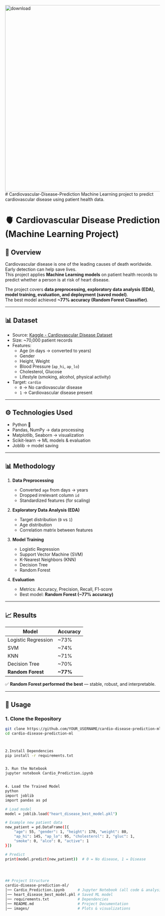 <img width="1963" height="605" alt="download" src="https://github.com/user-attachments/assets/f9406ed5-75fd-43ff-9d95-6d16ab903edb" />
# Cardiovascular-Disease-Prediction
Machine Learning project to predict cardiovascular disease using patient health data.

# 🫀 Cardiovascular Disease Prediction (Machine Learning Project)

## 📌 Overview
Cardiovascular disease is one of the leading causes of death worldwide. Early detection can help save lives.  
This project applies **Machine Learning models** on patient health records to predict whether a person is at risk of heart disease.

The project covers **data preprocessing, exploratory data analysis (EDA), model training, evaluation, and deployment (saved model)**.  
The best model achieved **~77% accuracy (Random Forest Classifier)**.

---

## 📊 Dataset
- Source: [Kaggle - Cardiovascular Disease Dataset](https://www.kaggle.com/datasets/sulianova/cardiovascular-disease-dataset)  
- Size: ~70,000 patient records  
- Features:
  - Age (in days → converted to years)
  - Gender
  - Height, Weight
  - Blood Pressure (`ap_hi`, `ap_lo`)
  - Cholesterol, Glucose
  - Lifestyle (smoking, alcohol, physical activity)
- Target: `cardio`  
  - `0` → No cardiovascular disease  
  - `1` → Cardiovascular disease present  

---

## ⚙️ Technologies Used
- Python 🐍  
- Pandas, NumPy → data processing  
- Matplotlib, Seaborn → visualization  
- Scikit-learn → ML models & evaluation  
- Joblib → model saving  

---

## 📊 Methodology
1. **Data Preprocessing**
   - Converted `age` from days → years
   - Dropped irrelevant column `id`
   - Standardized features (for scaling)

2. **Exploratory Data Analysis (EDA)**
   - Target distribution (`0` vs `1`)
   - Age distribution
   - Correlation matrix between features

3. **Model Training**
   - Logistic Regression  
   - Support Vector Machine (SVM)  
   - K-Nearest Neighbors (KNN)  
   - Decision Tree  
   - Random Forest  

4. **Evaluation**
   - Metrics: Accuracy, Precision, Recall, F1-score
   - Best model: **Random Forest (~77% accuracy)**  

---

## 📈 Results
| Model                | Accuracy |
|-----------------------|----------|
| Logistic Regression   | ~73%     |
| SVM                   | ~74%     |
| KNN                   | ~71%     |
| Decision Tree         | ~70%     |
| **Random Forest**     | **~77%** |

✅ **Random Forest performed the best** — stable, robust, and interpretable.

---

## 🚀 Usage

### 1. Clone the Repository
```bash
git clone https://github.com/YOUR_USERNAME/cardio-disease-prediction-ml.git
cd cardio-disease-prediction-ml



2.Install Dependencies
pip install -r requirements.txt


3. Run the Notebook
jupyter notebook Cardio_Prediction.ipynb


4. Load the Trained Model
python
import joblib
import pandas as pd

# Load model
model = joblib.load("heart_disease_best_model.pkl")

# Example new patient data
new_patient = pd.DataFrame([{
    "age": 55, "gender": 1, "height": 170, "weight": 80,
    "ap_hi": 145, "ap_lo": 95, "cholesterol": 2, "gluc": 1,
    "smoke": 0, "alco": 0, "active": 1
}])

# Predict
print(model.predict(new_patient))  # 0 = No disease, 1 = Disease




## Project Structure
cardio-disease-prediction-ml/
│── Cardio_Prediction.ipynb      # Jupyter Notebook (all code & analysis)
│── heart_disease_best_model.pkl # Saved ML model
│── requirements.txt             # Dependencies
│── README.md                    # Project Documentation
│── images/                      # Plots & visualizations

